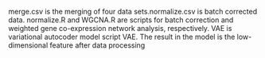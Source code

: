 merge.csv is the merging of four data sets.normalize.csv is batch corrected data.
normalize.R and WGCNA.R are scripts for batch correction and weighted gene co-expression network analysis, respectively.
VAE is variational autocoder model script
VAE. The result in the model is the low-dimensional feature after data processing
